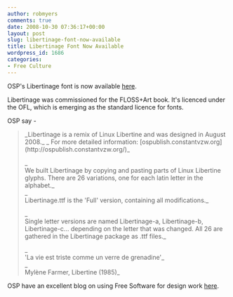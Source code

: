 ```yaml
---
author: robmyers
comments: true
date: 2008-10-30 07:36:17+00:00
layout: post
slug: libertinage-font-now-available
title: Libertinage Font Now Available
wordpress_id: 1686
categories:
- Free Culture
---
```


OSP's Libertinage font is now available [here](http://openfontlibrary.org/media/files/OSP/322).  
  
Libertinage was commissioned for the FLOSS+Art book. It's licenced under the OFL, which is emerging as the standard licence for fonts.  
  
OSP say -  
  


<blockquote>_Libertinage is a remix of Linux Libertine and was designed in August 2008._  
_  
For more detailed information: [ospublish.constantvzw.org](http://ospublish.constantvzw.org/)_  
  
_  
We built Libertinage by copying and pasting parts of Linux Libertine  
glyphs. There are 26 variations, one for each latin letter in the  
alphabet._  
_  
Libertinage.ttf is the 'Full' version, containing all modifications._  
  
_  
Single letter versions are named Libertinage-a, Libertinage-b,  
Libertinage-c... depending on the letter that was changed. All 26 are  
gathered in the Libertinage package as .ttf files._  
  
_  
'La vie est triste comme un verre de grenadine'_  
_  
Mylène Farmer, Libertine (1985)_  
</blockquote>

  
OSP have an excellent blog on using Free Software for design work [here](http://ospublish.constantvzw.org/).  
  
  
  
  


